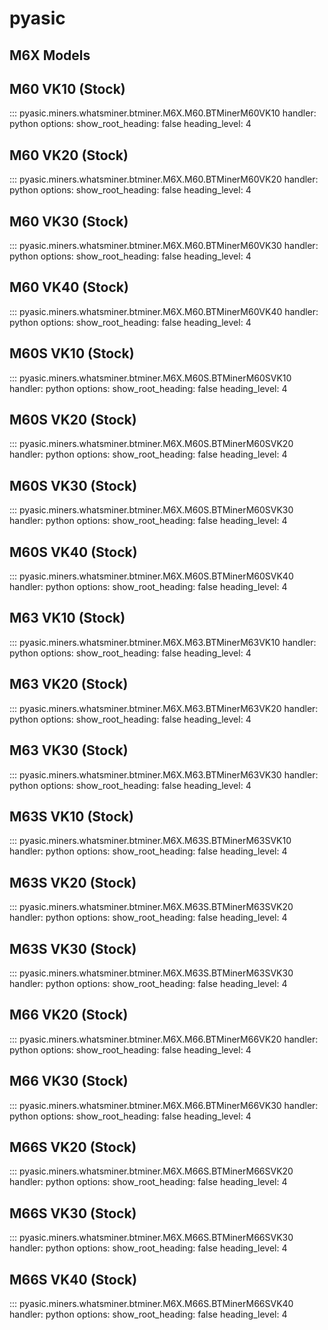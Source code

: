 # pyasic
## M6X Models

## M60 VK10 (Stock)
::: pyasic.miners.whatsminer.btminer.M6X.M60.BTMinerM60VK10
    handler: python
    options:
        show_root_heading: false
        heading_level: 4

## M60 VK20 (Stock)
::: pyasic.miners.whatsminer.btminer.M6X.M60.BTMinerM60VK20
    handler: python
    options:
        show_root_heading: false
        heading_level: 4

## M60 VK30 (Stock)
::: pyasic.miners.whatsminer.btminer.M6X.M60.BTMinerM60VK30
    handler: python
    options:
        show_root_heading: false
        heading_level: 4

## M60 VK40 (Stock)
::: pyasic.miners.whatsminer.btminer.M6X.M60.BTMinerM60VK40
    handler: python
    options:
        show_root_heading: false
        heading_level: 4

## M60S VK10 (Stock)
::: pyasic.miners.whatsminer.btminer.M6X.M60S.BTMinerM60SVK10
    handler: python
    options:
        show_root_heading: false
        heading_level: 4

## M60S VK20 (Stock)
::: pyasic.miners.whatsminer.btminer.M6X.M60S.BTMinerM60SVK20
    handler: python
    options:
        show_root_heading: false
        heading_level: 4

## M60S VK30 (Stock)
::: pyasic.miners.whatsminer.btminer.M6X.M60S.BTMinerM60SVK30
    handler: python
    options:
        show_root_heading: false
        heading_level: 4

## M60S VK40 (Stock)
::: pyasic.miners.whatsminer.btminer.M6X.M60S.BTMinerM60SVK40
    handler: python
    options:
        show_root_heading: false
        heading_level: 4

## M63 VK10 (Stock)
::: pyasic.miners.whatsminer.btminer.M6X.M63.BTMinerM63VK10
    handler: python
    options:
        show_root_heading: false
        heading_level: 4

## M63 VK20 (Stock)
::: pyasic.miners.whatsminer.btminer.M6X.M63.BTMinerM63VK20
    handler: python
    options:
        show_root_heading: false
        heading_level: 4

## M63 VK30 (Stock)
::: pyasic.miners.whatsminer.btminer.M6X.M63.BTMinerM63VK30
    handler: python
    options:
        show_root_heading: false
        heading_level: 4

## M63S VK10 (Stock)
::: pyasic.miners.whatsminer.btminer.M6X.M63S.BTMinerM63SVK10
    handler: python
    options:
        show_root_heading: false
        heading_level: 4

## M63S VK20 (Stock)
::: pyasic.miners.whatsminer.btminer.M6X.M63S.BTMinerM63SVK20
    handler: python
    options:
        show_root_heading: false
        heading_level: 4

## M63S VK30 (Stock)
::: pyasic.miners.whatsminer.btminer.M6X.M63S.BTMinerM63SVK30
    handler: python
    options:
        show_root_heading: false
        heading_level: 4

## M66 VK20 (Stock)
::: pyasic.miners.whatsminer.btminer.M6X.M66.BTMinerM66VK20
    handler: python
    options:
        show_root_heading: false
        heading_level: 4

## M66 VK30 (Stock)
::: pyasic.miners.whatsminer.btminer.M6X.M66.BTMinerM66VK30
    handler: python
    options:
        show_root_heading: false
        heading_level: 4

## M66S VK20 (Stock)
::: pyasic.miners.whatsminer.btminer.M6X.M66S.BTMinerM66SVK20
    handler: python
    options:
        show_root_heading: false
        heading_level: 4

## M66S VK30 (Stock)
::: pyasic.miners.whatsminer.btminer.M6X.M66S.BTMinerM66SVK30
    handler: python
    options:
        show_root_heading: false
        heading_level: 4

## M66S VK40 (Stock)
::: pyasic.miners.whatsminer.btminer.M6X.M66S.BTMinerM66SVK40
    handler: python
    options:
        show_root_heading: false
        heading_level: 4

